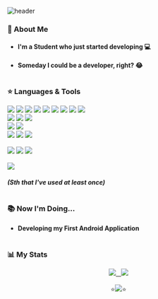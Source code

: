 ![header](https://capsule-render.vercel.app/api?type=rect&color=gradient&text=%20Hello!%20&height=150&fontSize=50&fontAlign=30&textBg=true&desc=I'm%20NASA%20GukJang&&descSize=35&descAlign=67&descAlignY=52&animation=scaleIn)

### 👋 About Me
* #### I'm a **Student** who just started developing 💻
* #### Someday I could be a developer, right? 😂<br></br>

### ⭐️ Languages & Tools
<img src="https://img.shields.io/badge/C-A8B9CC?style=flat-square&logo=c&logoColor=white"/></a>
<img src="https://img.shields.io/badge/Java-007396?style=flat-square&logo=Java&logoColor=white"/></a>
<img src="https://img.shields.io/badge/Kotlin-7F52FF?style=flat-square&logo=Kotlin&logoColor=white"/></a>
<img src="https://img.shields.io/badge/Swift-FA7343?style=flat-square&logo=Swift&logoColor=white"/></a>
<img src="https://img.shields.io/badge/Python-3776AB?style=flat-square&logo=python&logoColor=white"/></a>
<img src="https://img.shields.io/badge/CSS-00AADC?&style=flat-square&logo=css3&logoColor=white"/></a>
<img src="https://img.shields.io/badge/HTML-E34F26?style=flat-square&logo=html5&logoColor=white"/></a>
<img src="https://img.shields.io/badge/JavaScript-F7DF1E?style=flat-square&logo=JavaScript&logoColor=white"/></a>
<img src="https://img.shields.io/badge/Node.js-339933?style=flat-square&logo=node.js&logoColor=white"/></a>
<br>
<img src="https://img.shields.io/badge/Ubuntu-E95420?style=flat-square&logo=ubuntu&logoColor=white"/></a>
<img src="https://img.shields.io/badge/Android-3DDC84?style=flat-square&logo=android&logoColor=white"/></a>
<img src="https://img.shields.io/badge/Amazon_AWS-FF9900?style=flat-square&logo=amazon-aws&logoColor=white"/></a>
<br>
<img src="https://img.shields.io/badge/MySQL-4479A1?style=flat-square&logo=mysql&logoColor=white"/></a>
<img src="https://img.shields.io/badge/MongoDB-47A248?style=flat-square&logo=mongodb&logoColor=white"/></a>
<br>
<img src="https://img.shields.io/badge/Arduino-00979D?style=flat-square&logo=Arduino&logoColor=white"/></a>
<img src="https://img.shields.io/badge/Ardroid_Studio-3DDC84?style=flat-square&logo=android-studio&logoColor=white"/></a>
<img src="https://img.shields.io/badge/Xcode-147EFB?style=flat-square&logo=Xcode&logoColor=white"/></a>
<br><br>
<img src="https://aleen42.github.io/badges/src/photoshop.svg"/></a>
<img src="https://aleen42.github.io/badges/src/premiere.svg"/></a>
<img src="https://aleen42.github.io/badges/src/after_effects.svg"/></a>
<br><br>
<a href="https://solved.ac/gukjang1997">
    <img src="http://mazassumnida.wtf/api/mini/generate_badge?boj=gukjang1997" />
  <!-- api/v2/ -->
 </a>

##### *(Sth that I've used at least once)*<br></br>

<!-- <img src="https://img.shields.io/badge/NodeJS-FA7343?style=for-the-badge&logo=JS&logoColor=white"/></a> -->

### 📚 Now I'm Doing...
* #### Developing my **First Android Application**<br></br>

### 📊 My Stats
<!-- [![Top Langs](https://github-readme-stats.vercel.app/api/top-langs/?username=NASA-GukJang&langs_count=10&layout=compact)](https://github.com/anuraghazra/github-readme-stats)&nbsp;&nbsp;&nbsp;
<a href="https://solved.ac/gukjang1997"><img src="http://mazassumnida.wtf/api/v2/generate_badge?boj=gukjang1997" /></a> -->

<div align="center">
  <a href="https://github.com/anuraghazra/github-readme-stats">
    <img src="https://github-readme-stats.vercel.app/api/top-langs/?username=NASA-GukJang&langs_count=10&layout=compact" />&nbsp;&nbsp;
  </a>
  <a href="https://github.com/anuraghazra/github-readme-stats">
    <img src="https://github-readme-stats.vercel.app/api/wakatime?username=@GukJang&layout=compact" />
  </a>
</div>

<br>
<div align="center">
  ⭐️<img src="https://img.shields.io/badge/NASA-004088?style=for-the-badge&logo=NASA&logoColor=white"/></a>⭐️
</div>

